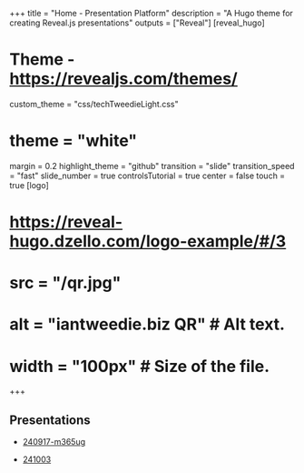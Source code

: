+++
title = "Home - Presentation Platform"
description = "A Hugo theme for creating Reveal.js presentations"
outputs = ["Reveal"]
[reveal_hugo]
# Theme - https://revealjs.com/themes/
custom_theme = "css/techTweedieLight.css"
# theme = "white"
margin = 0.2
highlight_theme = "github"
transition = "slide"
transition_speed = "fast"
slide_number = true
controlsTutorial = true
center = false
touch = true
[logo]
# https://reveal-hugo.dzello.com/logo-example/#/3
# src = "/qr.jpg"
# alt = "iantweedie.biz QR" # Alt text. 
# width = "100px" # Size of the file.
+++


## Presentations
- [240917-m365ug](flowproxy/240917-m365ug/)

- [241003](devopspipelines/241003-d365ppug/)



